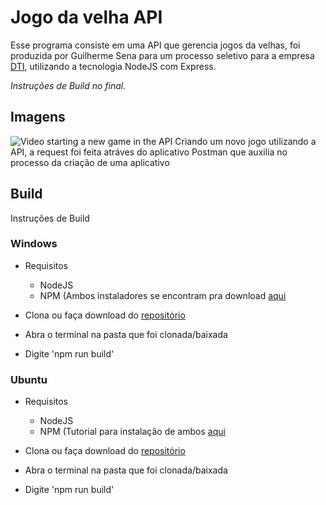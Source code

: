 # Jogo da velha API

Esse programa consiste em uma API que gerencia jogos da velhas, foi produzida
por Guilherme Sena para um processo seletivo para a empresa
[DTI](https://dtidigital.com.br/), utilizando a tecnologia NodeJS com Express.

*Instruções de Build no final.*

## Imagens
![Video starting a new game in the API](https://imgur.com/a/2PcpqwZ)
Criando um novo jogo utilizando a API, a request foi feita atráves do aplicativo
Postman que auxilia no processo da criação de uma aplicativo

## Build

Instruções de Build

### Windows
- Requisitos
  - NodeJS
  - NPM (Ambos instaladores se encontram pra download [aqui](http://nodejs.org/download/)

- Clona ou faça download do [repositório](https://github.com/Ketam1/JogoDaVelhaAPI)
- Abra o terminal na pasta que foi clonada/baixada
- Digite 'npm run build'

### Ubuntu
- Requisitos
  - NodeJS
  - NPM (Tutorial para instalação de ambos [aqui](https://www.hostinger.com.br/tutoriais/instalar-node-js-ubuntu/)

- Clona ou faça download do [repositório](https://github.com/Ketam1/JogoDaVelhaAPI)
- Abra o terminal na pasta que foi clonada/baixada
- Digite 'npm run build'
